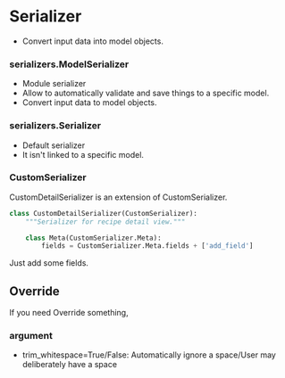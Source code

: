# Serializer
- Convert input data into model objects.

### serializers.ModelSerializer
- Module serializer
- Allow to automatically validate and save things to a specific model.
- Convert input data to model objects.

### serializers.Serializer
- Default serializer
- It isn't linked to a specific model.

### CustomSerializer
CustomDetailSerializer is an extension of CustomSerializer.
```python
class CustomDetailSerializer(CustomSerializer):
    """Serializer for recipe detail view."""

    class Meta(CustomSerializer.Meta):
        fields = CustomSerializer.Meta.fields + ['add_field']
```
Just add some fields.

## Override
If you need Override something,

### argument
- trim_whitespace=True/False: Automatically ignore a space/User may deliberately have a space